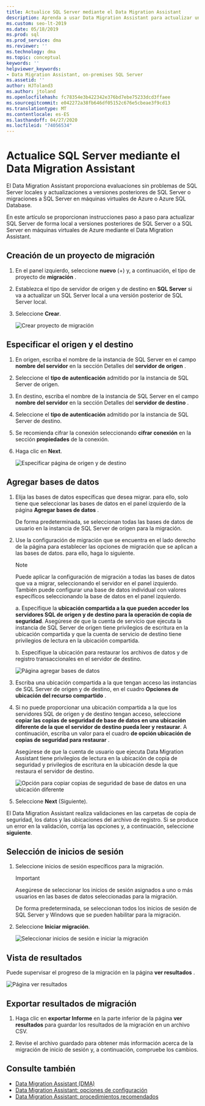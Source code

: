 ```yaml
---
title: Actualice SQL Server mediante el Data Migration Assistant
description: Aprenda a usar Data Migration Assistant para actualizar un SQL Server local a una versión posterior de SQL Server o a SQL Server en máquinas virtuales de Azure.
ms.custom: seo-lt-2019
ms.date: 05/18/2019
ms.prod: sql
ms.prod_service: dma
ms.reviewer: ''
ms.technology: dma
ms.topic: conceptual
keywords: ''
helpviewer_keywords:
- Data Migration Assistant, on-premises SQL Server
ms.assetid: ''
author: HJToland3
ms.author: jtoland
ms.openlocfilehash: fc78354e3b422342e376bd7ebe75233dcd3ffaee
ms.sourcegitcommit: e042272a38fb646df05152c676e5cbeae3f9cd13
ms.translationtype: MT
ms.contentlocale: es-ES
ms.lasthandoff: 04/27/2020
ms.locfileid: "74056534"
---
```

# <a name="upgrade-sql-server-using-the-data-migration-assistant"></a>Actualice SQL Server mediante el Data Migration Assistant

El Data Migration Assistant proporciona evaluaciones sin problemas de SQL Server locales y actualizaciones a versiones posteriores de SQL Server o migraciones a SQL Server en máquinas virtuales de Azure o Azure SQL Database.

En este artículo se proporcionan instrucciones paso a paso para actualizar SQL Server de forma local a versiones posteriores de SQL Server o a SQL Server en máquinas virtuales de Azure mediante el Data Migration Assistant.

## <a name="create-a-new-migration-project"></a>Creación de un proyecto de migración

1. En el panel izquierdo, seleccione **nuevo** (+) y, a continuación, el tipo de proyecto de **migración** .

2. Establezca el tipo de servidor de origen y de destino en **SQL Server** si va a actualizar un SQL Server local a una versión posterior de SQL Server local.

3. Seleccione **Crear**.

   ![Crear proyecto de migración](../dma/media/NewCreate.png)

## <a name="specify-the-source-and-target"></a>Especificar el origen y el destino

1. En origen, escriba el nombre de la instancia de SQL Server en el campo **nombre del servidor** en la sección Detalles del **servidor de origen** . 

2. Seleccione el **tipo de autenticación** admitido por la instancia de SQL Server de origen.

3. En destino, escriba el nombre de la instancia de SQL Server en el campo **nombre del servidor** en la sección Detalles del **servidor de destino** . 

4. Seleccione el **tipo de autenticación** admitido por la instancia de SQL Server de destino.

5. Se recomienda cifrar la conexión seleccionando **cifrar conexión** en la sección **propiedades** de la conexión.

6. Haga clic en **Next**.

   ![Especificar página de origen y de destino](../dma/media/SourceTarget.png)

## <a name="add-databases"></a>Agregar bases de datos

1. Elija las bases de datos específicas que desea migrar. para ello, solo tiene que seleccionar las bases de datos en el panel izquierdo de la página **Agregar bases de datos** .

   De forma predeterminada, se seleccionan todas las bases de datos de usuario en la instancia de SQL Server de origen para la migración.

2. Use la configuración de migración que se encuentra en el lado derecho de la página para establecer las opciones de migración que se aplican a las bases de datos. para ello, haga lo siguiente.

   > [!NOTE]
   > Puede aplicar la configuración de migración a todas las bases de datos que va a migrar, seleccionando el servidor en el panel izquierdo. También puede configurar una base de datos individual con valores específicos seleccionando la base de datos en el panel izquierdo.

    a. Especifique la **ubicación compartida a la que pueden acceder los servidores SQL de origen y de destino para la operación de copia de seguridad**. Asegúrese de que la cuenta de servicio que ejecuta la instancia de SQL Server de origen tiene privilegios de escritura en la ubicación compartida y que la cuenta de servicio de destino tiene privilegios de lectura en la ubicación compartida.

    b. Especifique la ubicación para restaurar los archivos de datos y de registro transaccionales en el servidor de destino.

    ![Página agregar bases de datos](../dma/media/AddDatabases.png)

3. Escriba una ubicación compartida a la que tengan acceso las instancias de SQL Server de origen y de destino, en el cuadro **Opciones de ubicación del recurso compartido** .

4. Si no puede proporcionar una ubicación compartida a la que los servidores SQL de origen y de destino tengan acceso, seleccione **copiar las copias de seguridad de base de datos en una ubicación diferente de la que el servidor de destino pueda leer y restaurar**. A continuación, escriba un valor para el cuadro **de opción ubicación de copias de seguridad para restaurar** . 

   Asegúrese de que la cuenta de usuario que ejecuta Data Migration Assistant tiene privilegios de lectura en la ubicación de copia de seguridad y privilegios de escritura en la ubicación desde la que restaura el servidor de destino.

   ![Opción para copiar copias de seguridad de base de datos en una ubicación diferente](../dma/media/CopyDatabaseDifferentLocation.png)

5. Seleccione **Next** (Siguiente).

El Data Migration Assistant realiza validaciones en las carpetas de copia de seguridad, los datos y las ubicaciones del archivo de registro. Si se produce un error en la validación, corrija las opciones y, a continuación, seleccione **siguiente**.

## <a name="select-logins"></a>Selección de inicios de sesión

1. Seleccione inicios de sesión específicos para la migración.

   > [!IMPORTANT]
   > Asegúrese de seleccionar los inicios de sesión asignados a uno o más usuarios en las bases de datos seleccionadas para la migración.   

   De forma predeterminada, se seleccionan todos los inicios de sesión de SQL Server y Windows que se pueden habilitar para la migración.

2. Seleccione **Iniciar migración**.

   ![Seleccionar inicios de sesión e iniciar la migración](../dma/media/SelectLogins.png)

## <a name="view-results"></a>Vista de resultados

Puede supervisar el progreso de la migración en la página **ver resultados** .

![Página ver resultados](../dma/media/ViewResults.png)

## <a name="export-migration-results"></a>Exportar resultados de migración

1. Haga clic en **exportar Informe** en la parte inferior de la página **ver resultados** para guardar los resultados de la migración en un archivo CSV.

2. Revise el archivo guardado para obtener más información acerca de la migración de inicio de sesión y, a continuación, compruebe los cambios.

## <a name="see-also"></a>Consulte también

- [Data Migration Assistant (DMA)](../dma/dma-overview.md)
- [Data Migration Assistant: opciones de configuración](../dma/dma-configurationsettings.md)
- [Data Migration Assistant: procedimientos recomendados](../dma/dma-bestpractices.md)
